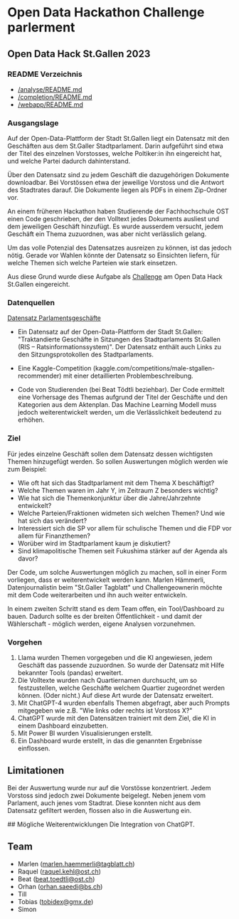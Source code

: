 # Open Data Hackathon Challenge parlerment

## Open Data Hack St.Gallen 2023

### README Verzeichnis
- [/analyse/README.md](analyse/README.md)
- [/completion/README.md](completion/README.md)
- [/webapp/README.md](completion/README.md)


### Ausgangslage
Auf der Open-Data-Plattform der Stadt St.Gallen liegt ein Datensatz mit den Geschäften aus dem St.Galler Stadtparlament. Darin aufgeführt sind etwa der Titel des einzelnen Vorstosses, welche Poltiker:in ihn eingereicht hat, und welche Partei dadurch dahinterstand.

Über den Datensatz sind zu jedem Geschäft die dazugehörigen Dokumente downloadbar. Bei Vorstössen etwa der jeweilige Vorstoss und die Antwort des Stadtrates darauf. Die Dokumente liegen als PDFs in einem Zip-Ordner vor.

An einem früheren Hackathon haben Studierende der Fachhochschule OST einen Code geschrieben, der den Volltext jedes Dokuments ausliest und dem jeweiligen Geschäft hinzufügt. Es wurde ausserdem versucht, jedem Geschäft ein Thema zuzuordnen, was aber nicht verlässlich gelang.

Um das volle Potenzial des Datensatzes ausreizen zu können, ist das jedoch nötig. Gerade vor Wahlen könnte der Datensatz so Einsichten liefern, für welche Themen sich welche Parteien wie stark einsetzen.

Aus diese Grund wurde diese Aufgabe als [Challenge](https://www.opendatahacksg.ch/_files/ugd/adb50b_7bfd538275324429bdd7495a38ad06f9.pdf) am Open Data Hack St.Gallen eingereicht.

### Datenquellen
[Datensatz Parlamentsgeschäfte](https://daten.sg.ch/explore/dataset/traktandierte-geschaefte-sitzungen-stadtparlament-stgallen%40stadt-stgallen/table/?disjunctive.legislatur&disjunctive.geschaeftstyp&disjunctive.gliederung&disjunctive.gliederungsnummer&disjunctive.ebene1&disjunctive.ebene2&disjunctive.ebene3&disjunctive.ebene4&disjunctive.ebene5&disjunctive.ebene6&disjunctive.traktandenstatus&sort=nr&refine.legislatur=01.01.2021+-+31.12.2024)


- Ein Datensatz auf der Open-Data-Plattform der Stadt St.Gallen: "Traktandierte Geschäfte in Sitzungen des Stadtparlaments St.Gallen (RIS – Ratsinformationssystem)". Der Datensatz enthält auch Links zu den Sitzungsprotokollen des Stadtparlaments.

- Eine Kaggle-Competition (kaggle.com/competitions/male-stgallen-recommender) mit einer detaillierten Problembeschreibung.

- Code von Studierenden (bei Beat Tödtli beziehbar). Der Code ermittelt eine Vorhersage des Themas aufgrund der Titel der Geschäfte und den Kategorien aus dem Aktenplan. Das Machine Learning Modell muss jedoch weiterentwickelt werden, um die Verlässlichkeit bedeutend zu erhöhen.


### Ziel
Für jedes einzelne Geschäft sollen dem Datensatz dessen wichtigsten Themen hinzugefügt werden. So sollen Auswertungen möglich werden wie zum Beispiel:

* Wie oft hat sich das Stadtparlament mit dem Thema X beschäftigt?
* Welche Themen waren im Jahr Y, im Zeitraum Z besonders wichtig?
* Wie hat sich die Themenkonjunktur über die Jahre/Jahrzehnte entwickelt?
* Welche Parteien/Fraktionen widmeten sich welchen Themen? Und wie hat sich das verändert?
* Interessiert sich die SP vor allem für schulische Themen und die FDP vor allem für
Finanzthemen?
* Worüber wird im Stadtparlament kaum je diskutiert?
* Sind klimapolitische Themen seit Fukushima stärker auf der Agenda als davor?

Der Code, um solche Auswertungen möglich zu machen, soll in einer Form vorliegen, dass er weiterentwickelt werden kann. Marlen Hämmerli, Datenjournalistin beim "St.Galler Tagblatt" und Challengeownerin möchte mit dem Code weiterarbeiten und ihn auch weiter entwickeln.

In einem zweiten Schritt stand es dem Team offen, ein Tool/Dashboard zu bauen. Dadurch sollte es der breiten Öffentlichkeit - und damit der Wählerschaft - möglich werden, eigene Analysen vorzunehmen.


### Vorgehen

1. Llama wurden Themen vorgegeben und die KI angewiesen, jedem Geschäft das passende zuzuordnen. So wurde der Datensatz mit Hilfe bekannter Tools (pandas) erweitert.
2. Die Volltexte wurden nach Quartiernamen durchsucht, um so festzustellen, welche Geschäfte welchem Quartier zugeordnet werden können. (Oder nicht.) Auf diese Art wurde der Datensatz erweitert.
3. Mit ChatGPT-4 wurden ebenfalls Themen abgefragt, aber auch Prompts mitgegeben wie z.B. "Wie links oder rechts ist Vorstoss X?"
4. ChatGPT wurde mit den Datensätzen trainiert mit dem Ziel, die KI in einem Dashboard einzubetten.
5. Mit Power BI wurden Visualisierungen erstellt.
6. Ein Dashboard wurde erstellt, in das die genannten Ergebnisse einflossen.



## Limitationen
Bei der Auswertung wurde nur auf die Vorstösse konzentriert. Jedem Vorstoss sind jedoch zwei Dokumente beigelegt. Neben jenem vom Parlament, auch jenes vom Stadtrat. Diese konnten nicht aus dem Datensatz gefiltert werden, flossen also in die Auswertung ein.




## Mögliche Weiterentwicklungen
Die Integration von ChatGPT.

## Team
- Marlen (marlen.haemmerli@tagblatt.ch)
- Raquel (raquel.kehl@ost.ch)
- Beat (beat.toedtli@ost.ch)
- Orhan (orhan.saeedi@bs.ch)
- Till
- Tobias (tobidex@gmx.de)
- Simon

